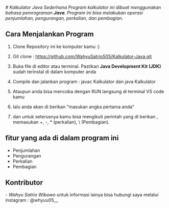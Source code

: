 *# Kalkulator Java Sederhana
Program kalkulator ini dibuat menggunakan bahasa pemrograman **Java**. Program ini bisa melakukan operasi penjumlahan, pengurangan, perkalian, dan pembagian.*

## Cara Menjalankan Program 

1. Clone Repository ini ke komputer kamu :)
   
3. Git clone : https://github.com/WahyuSatrio505/Kalkulator-Java.git

4. Buka file di editor atau terminal. Pastikan **Java Development Kit (JDK)** sudah terinstal di dalam komputer anda

5. Compile dan jalankan program : javac Kalkulator dan java Kalkulator

6. Ataupun anda bisa mencoba dengan RUN langsung di terminal VS code kamu

7. lalu anda akan di berikan "masukan angka pertama anda"

8. dan untuk seterusnya kamu bisa mengikuti perintah yang di berikan , memasukan  +, -, * (perkalian), \ (Pembagian).

## fitur yang ada di dalam program ini
- Penjumlahan
- Pengurangan
- Perkalian
- Pembagian

## Kontributor
*- Wahyu Satrio Wibowo*
untuk informasi lainya bisa hubungi saya melalui instagram : @whyuu05__

